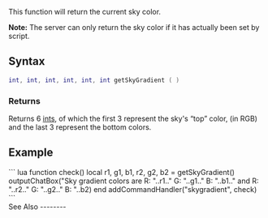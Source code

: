 This function will return the current sky color.

**Note:** The server can only return the sky color if it has actually been set by script.

Syntax
------

``` lua
int, int, int, int, int, int getSkyGradient ( )
```

### Returns

Returns 6 [ints](/int.md "wikilink"), of which the first 3 represent the sky's “top” color, (in RGB) and the last 3 represent the bottom colors.

Example
-------

<section name="Client" class="client" show="true">
``` lua
function check()
    local r1, g1, b1, r2, g2, b2 = getSkyGradient()
    outputChatBox("Sky gradient colors are R: "..r1.." G: "..g1.." B: "..b1.." and R: "..r2.." G: "..g2.." B: "..b2)
end
addCommandHandler("skygradient", check)
```

</section>
See Also
--------
